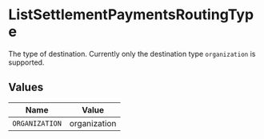 # ListSettlementPaymentsRoutingType

The type of destination. Currently only the destination type `organization` is supported.


## Values

| Name           | Value          |
| -------------- | -------------- |
| `ORGANIZATION` | organization   |